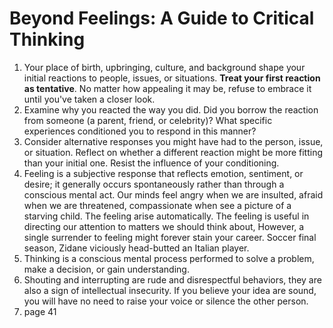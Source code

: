 # Beyond Feelings: A Guide to Critical Thinking

1. Your place of birth, upbringing, culture, and background shape your initial reactions to people, issues, or situations. **Treat your first reaction as tentative**. No matter how appealing it may be, refuse to embrace it until you've taken a closer look.
2. Examine why you reacted the way you did. Did you borrow the reaction from someone (a parent, friend, or celebrity)? What specific experiences conditioned you to respond in this manner?
3. Consider alternative responses you might have had to the person, issue, or situation. Reflect on whether a different reaction might be more fitting than your initial one. Resist the influence of your conditioning.
4. Feeling is a subjective response that reflects emotion, sentiment, or desire; it generally occurs spontaneously rather than through a conscious mental act. Our minds feel angry when we are insulted, afraid when we are threatened, compassionate when see a picture of a starving child. The feeling arise automatically. The feeling is useful in directing our attention to matters we should think about, However, a single surrender to feeling might forever stain your career. Soccer final season, Zidane viciously head-butted an Italian player. 
5. Thinking is a conscious mental process performed to solve a problem, make a decision, or gain understanding.
6. Shouting and interrupting are rude and disrespectful behaviors, they are also a sign of intellectual insecurity. If you believe your idea are sound, you will have no need to raise your voice or silence the other person. 
7. page 41
